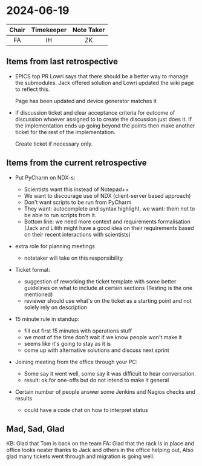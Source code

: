 # 2024-06-19

| Chair        | Timekeeper  | Note Taker   |
| :--------:   | :---------: | :----------: |
| FA           | IH          | ZK           |

## Items from last retrospective

- EPICS top PR Lowri says that there should be a better way to manage the submodules. Jack offered solution and Lowri updated the wiki page to reflect this.

    Page has been updated and device generator matches it

- If discussion ticket and clear acceptance criteria for outcome of discussion whoever assigned to to create the discussion just does it. If the implementation ends up going beyond the points then make another ticket for the rest of the implementation.

    Create ticket if necessary only.
 
## Items from the current retrospective

- Put PyCharm on NDX-s:
    - Scientists want this instead of Notepad++
    - We want to discourage use of NDX (client-server based approach)
    - Don't want scripts to be run from PyCharm
    - They want: autocomplete and syntax highlight, we want: them not to be able to run scripts from it.
    - Bottom line: we need more context and requirements formalisation (Jack and Lilith might have a good idea on their requirements based on their recent interactions with scientists)

- extra role for planning meetings
    - notetaker will take on this responsibility

- Ticket format:
    - suggestion of reworking the ticket template with some better guidelines on what to include at certain sections (Testing is the one mentioned)
    - reviewer should use what's on the ticket as a starting point and not solely rely on description

- 15 minute rule in standup:
    - fill out first 15 minutes with operations stuff
    - we most of the time don't wait if we know people won't make it
    - seems like it's going to stay as it is
    - come up with alternative solutions and discuss next sprint

- Joining meeting from the office through your PC:
    - Some say it went well, some say it was difficult to hear conversation.
    - result: ok for one-offs but do not intend to make it general

- Certain number of people answer some Jenkins and Nagios checks and results
    - could have a code chat on how to interpret status

## Mad, Sad, Glad

KB: Glad that Tom is back on the team
FA: Glad that the rack is in place and office looks neater thanks to Jack and others in the office helping out, Also glad many tickets went through and migration is going well.

